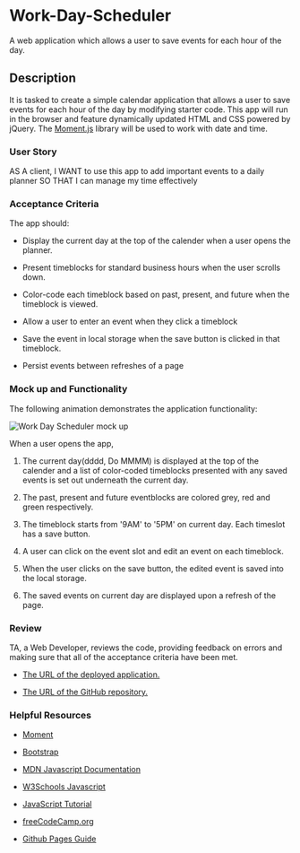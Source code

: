 # Work-Day-Scheduler
A web application which allows a user to save events for each hour of the day.

## Description

It is tasked to create a simple calendar application that allows a user to save events for each hour of the day by modifying starter code. This app will run in the browser and feature dynamically updated HTML and CSS powered by jQuery. The [Moment.js](https://momentjs.com/) library will be used to work with date and time.

### User Story

AS A client, I WANT to use this app to add important events to a daily planner
SO THAT I can manage my time effectively

### Acceptance Criteria

The app should:

* Display the current day at the top of the calender when a user opens the planner.
 
* Present timeblocks for standard business hours when the user scrolls down.
 
* Color-code each timeblock based on past, present, and future when the timeblock is viewed.
 
* Allow a user to enter an event when they click a timeblock

* Save the event in local storage when the save button is clicked in that timeblock.

* Persist events between refreshes of a page

### Mock up and Functionality

The following animation demonstrates the application functionality:

![Work Day Scheduler mock up](./assets/images/mockup.gif)

When a user opens the app,

1. The current day(dddd, Do MMMM) is displayed at the top of the calender and a list of color-coded timeblocks presented with any saved events is set out underneath the current day. 

2. The past, present and future eventblocks are colored grey, red and green respectively.

3. The timeblock starts from '9AM' to '5PM' on current day. Each timeslot has a save button.

4. A user can click on the event slot and edit an event on each timeblock.

5. When the user clicks on the save button, the edited event is saved into the local storage.

6. The saved events on current day are displayed upon a refresh of the page.

### Review

TA, a Web Developer, reviews the code, providing feedback on errors and making sure that all of the acceptance criteria have been met.

* [The URL of the deployed application.](https://seacrest3.github.io/Work-Day-Scheduler/)

* [The URL of the GitHub repository.](https://github.com/seacrest3/Work-Day-Scheduler.git)

### Helpful Resources

- [Moment](https://momentjs.com/)

- [Bootstrap](https://getbootstrap.com)

- [MDN Javascript Documentation](https://developer.mozilla.org/en-US/docs/Web/JavaScript/)

- [W3Schools Javascript](https://www.w3schools.com/js/)

- [JavaScript Tutorial](https://www.javascripttutorial.net/)

- [freeCodeCamp.org](https://www.freecodecamp.org/)

- [Github Pages Guide](https://pages.github.com/)